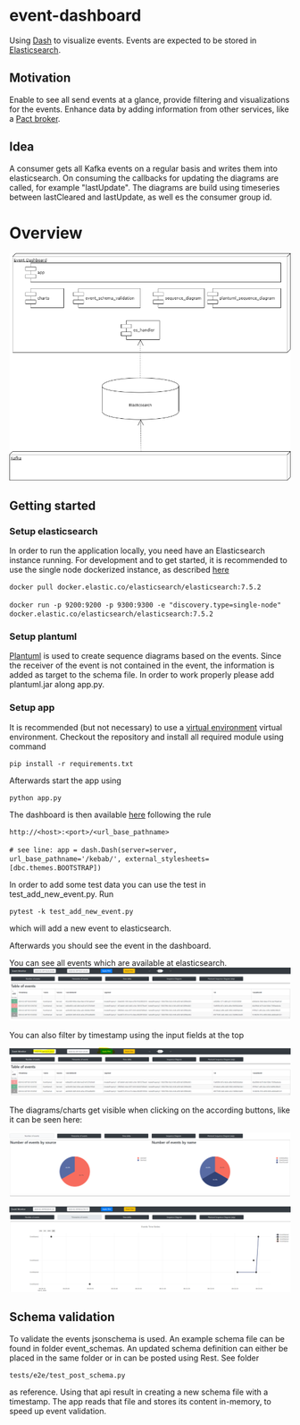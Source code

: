 # event-dashboard
Using [Dash](https://dash.plot.ly) to visualize events. Events are expected to be stored in [Elasticsearch](https://www.elastic.co/guide/en/elasticsearch/reference/current/docker.html). 


## Motivation
Enable to see all send events at a glance, provide filtering and visualizations for the events.
Enhance data by adding information from other services, like a [Pact broker](https://docs.pact.io/getting_started/sharing_pacts).

## Idea
A consumer gets all Kafka events on a regular basis and writes them into elasticsearch.
On consuming the callbacks for updating the diagrams are called, for example "lastUpdate". The diagrams are build using timeseries between lastCleared and lastUpdate, as well es the consumer group id.

# Overview

![](docs/component_diagram.png)

## Getting started

### Setup elasticsearch

In order to run the application locally, you need have an Elasticsearch instance running. For development and to get started, it is recommended to use the single node dockerized instance, as described [here](https://www.elastic.co/guide/en/elasticsearch/reference/current/docker.html)
```
docker pull docker.elastic.co/elasticsearch/elasticsearch:7.5.2

docker run -p 9200:9200 -p 9300:9300 -e "discovery.type=single-node" docker.elastic.co/elasticsearch/elasticsearch:7.5.2
``` 

### Setup plantuml

[Plantuml](https://plantuml.com) is used to create sequence diagrams based on the events. Since the receiver of the event is not contained in the event, the information is added as target to the schema file.
In order to work properly please add plantuml.jar along app.py.

### Setup app

It is recommended (but not necessary) to use a [virtual environment](https://virtualenv.pypa.io/en/latest/userguide.html) virtual environment. 
Checkout the repository and install all required module using command

```
pip install -r requirements.txt
```

Afterwards start the app using 

```
python app.py
```

The dashboard is then available [here](http://127.0.0.1:18550/kebab/) following the rule 
```
http://<host>:<port>/<url_base_pathname>

# see line: app = dash.Dash(server=server, url_base_pathname='/kebab/', external_stylesheets=[dbc.themes.BOOTSTRAP])
```

In order to add some test data you can use the test in test_add_new_event.py.
Run
```
pytest -k test_add_new_event.py
```
which will add a new event to elasticsearch.

Afterwards you should see the event in the dashboard.

You can see all events which are available at elasticsearch.
![](docs/plain_events.png)

You can also filter by timestamp using the input fields at the top

![](docs/filtered_events.png)

The diagrams/charts get visible when clicking on the according buttons, like it can be seen here:

![](docs/number_of_events.png)

![](docs/timeseries.png)

## Schema validation
To validate the events jsonschema is used. An example schema file can be found in folder event_schemas. An updated schema definition can either be placed in the same folder or in can be posted using Rest. See folder
```
tests/e2e/test_post_schema.py
```
as reference. Using that api result in creating a new schema file with a timestamp. The app reads that file and stores its content in-memory, to speed up event validation.